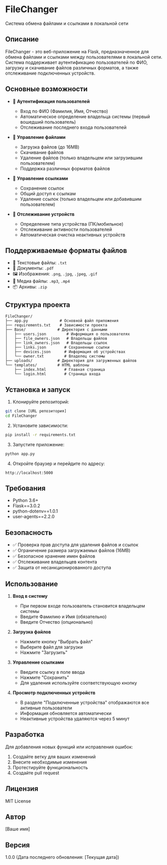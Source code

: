# FileChanger

Система обмена файлами и ссылками в локальной сети

## Описание

FileChanger - это веб-приложение на Flask, предназначенное для обмена файлами и ссылками между пользователями в локальной сети. Система поддерживает аутентификацию пользователей по ФИО, загрузку и скачивание файлов различных форматов, а также отслеживание подключенных устройств.

## Основные возможности

- 👥 **Аутентификация пользователей**
  - Вход по ФИО (Фамилия, Имя, Отчество)
  - Автоматическое определение владельца системы (первый вошедший пользователь)
  - Отслеживание последнего входа пользователей

- 📁 **Управление файлами**
  - Загрузка файлов (до 16MB)
  - Скачивание файлов
  - Удаление файлов (только владельцем или загрузившим пользователем)
  - Поддержка различных форматов файлов

- 🔗 **Управление ссылками**
  - Сохранение ссылок
  - Общий доступ к ссылкам
  - Удаление ссылок (только владельцем или добавившим пользователем)

- 📱 **Отслеживание устройств**
  - Определение типа устройства (ПК/мобильное)
  - Отслеживание активности пользователей
  - Автоматическая очистка неактивных устройств

## Поддерживаемые форматы файлов

- 📄 Текстовые файлы: `.txt`
- 📑 Документы: `.pdf`
- 🖼️ Изображения: `.png`, `.jpg`, `.jpeg`, `.gif`
- 🎵 Медиа файлы: `.mp3`, `.mp4`
- 📦 Архивы: `.zip`

## Структура проекта

```
FileChanger/
├── app.py              # Основной файл приложения
├── requirements.txt    # Зависимости проекта
├── Base/              # Директория с данными
│   ├── users.json         # Информация о пользователях
│   ├── file_owners.json   # Владельцы файлов
│   ├── link_owners.json   # Владельцы ссылок
│   ├── links.json        # Сохраненные ссылки
│   ├── devices.json      # Информация об устройствах
│   └── owner.txt         # Владелец системы
├── uploads/           # Директория для загруженных файлов
└── templates/         # HTML шаблоны
    ├── index.html        # Главная страница
    └── login.html        # Страница входа
```

## Установка и запуск

1. Клонируйте репозиторий:
```bash
git clone [URL репозитория]
cd FileChanger
```

2. Установите зависимости:
```bash
pip install -r requirements.txt
```

3. Запустите приложение:
```bash
python app.py
```

4. Откройте браузер и перейдите по адресу:
```
http://localhost:5000
```

## Требования

- Python 3.6+
- Flask==3.0.2
- python-dotenv==1.0.1
- user-agents==2.2.0

## Безопасность

- ✅ Проверка прав доступа для удаления файлов и ссылок
- ✅ Ограничение размера загружаемых файлов (16MB)
- ✅ Безопасное хранение имен файлов
- ✅ Отслеживание владельцев контента
- ✅ Защита от несанкционированного доступа

## Использование

1. **Вход в систему**
   - При первом входе пользователь становится владельцем системы
   - Введите Фамилию и Имя (обязательно)
   - Введите Отчество (опционально)

2. **Загрузка файлов**
   - Нажмите кнопку "Выбрать файл"
   - Выберите файл для загрузки
   - Нажмите "Загрузить"

3. **Управление ссылками**
   - Введите ссылку в поле ввода
   - Нажмите "Сохранить"
   - Для удаления используйте соответствующую кнопку

4. **Просмотр подключенных устройств**
   - В разделе "Подключенные устройства" отображаются все активные пользователи
   - Информация обновляется автоматически
   - Неактивные устройства удаляются через 5 минут

## Разработка

Для добавления новых функций или исправления ошибок:

1. Создайте ветку для ваших изменений
2. Внесите необходимые изменения
3. Протестируйте функциональность
4. Создайте pull request

## Лицензия

MIT License

## Автор

[Ваше имя]

## Версия

1.0.0 (Дата последнего обновления: [Текущая дата]) 